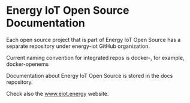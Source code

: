 # Energy IoT Open Source Documentation

Each open source project that is part of Energy IoT Open Source has a separate repository under energy-iot GitHub organization.

Current naming convention for integrated repos is docker-<oss-project>, for example, docker-openems

Documentation about Energy IoT Open Source is stored in the docs repository.

Check also the www.eiot.energy website.
